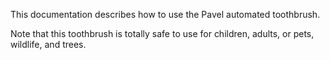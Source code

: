 This documentation describes how to use the Pavel automated toothbrush.

Note that this toothbrush is totally safe to use for children, adults, or pets, wildlife, and trees.
